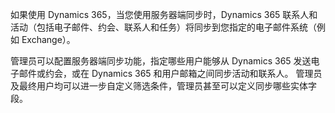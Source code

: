 如果使用 Dynamics 365，当您使用服务器端同步时，Dynamics 365 联系人和活动（包括电子邮件、约会、联系人和任务）将同步到您指定的电子邮件系统（例如 Exchange）。  
  
 管理员可以配置服务器端同步功能，指定哪些用户能够从 Dynamics 365 发送电子邮件或约会，或在 Dynamics 365 和用户邮箱之间同步活动和联系人。 管理员及最终用户均可以进一步自定义筛选条件，管理员甚至可以定义同步哪些实体字段。